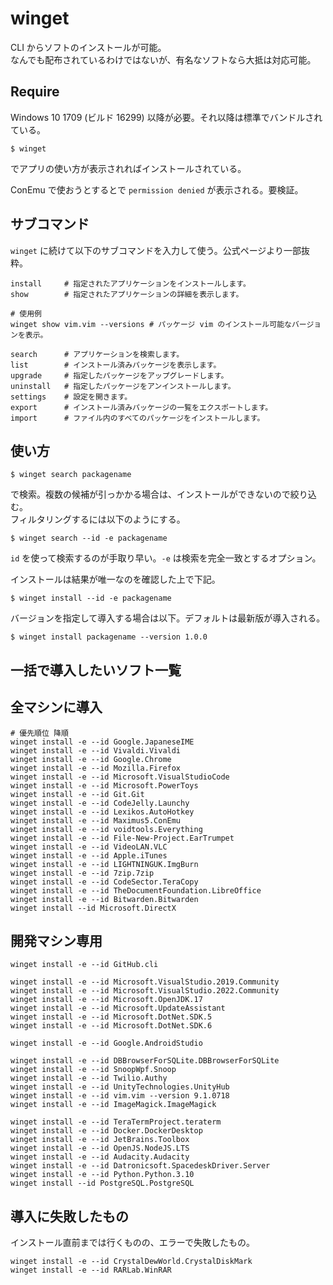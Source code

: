 # winget

CLI からソフトのインストールが可能。  
なんでも配布されているわけではないが、有名なソフトなら大抵は対応可能。

## Require

 Windows 10 1709 (ビルド 16299) 以降が必要。それ以降は標準でバンドルされている。

	$ winget

でアプリの使い方が表示されればインストールされている。

ConEmu で使おうとするとで `permission denied` が表示される。要検証。

## サブコマンド

`winget` に続けて以下のサブコマンドを入力して使う。公式ページより一部抜粋。

	install		# 指定されたアプリケーションをインストールします。
	show		# 指定されたアプリケーションの詳細を表示します。
	
	# 使用例
	winget show vim.vim --versions # パッケージ vim のインストール可能なバージョンを表示。

	search		# アプリケーションを検索します。
	list		# インストール済みパッケージを表示します。
	upgrade		# 指定したパッケージをアップグレードします。
	uninstall	# 指定したパッケージをアンインストールします。
	settings	# 設定を開きます。
	export		# インストール済みパッケージの一覧をエクスポートします。
	import		# ファイル内のすべてのパッケージをインストールします。


## 使い方

	$ winget search packagename

で検索。複数の候補が引っかかる場合は、インストールができないので絞り込む。  
フィルタリングするには以下のようにする。

	$ winget search --id -e packagename

`id` を使って検索するのが手取り早い。`-e` は検索を完全一致とするオプション。

インストールは結果が唯一なのを確認した上で下記。

	$ winget install --id -e packagename

バージョンを指定して導入する場合は以下。デフォルトは最新版が導入される。

    $ winget install packagename --version 1.0.0

## 一括で導入したいソフト一覧

## 全マシンに導入

	# 優先順位 降順
	winget install -e --id Google.JapaneseIME
	winget install -e --id Vivaldi.Vivaldi
	winget install -e --id Google.Chrome
	winget install -e --id Mozilla.Firefox
	winget install -e --id Microsoft.VisualStudioCode
	winget install -e --id Microsoft.PowerToys
	winget install -e --id Git.Git
	winget install -e --id CodeJelly.Launchy
	winget install -e --id Lexikos.AutoHotkey
	winget install -e --id Maximus5.ConEmu
	winget install -e --id voidtools.Everything
	winget install -e --id File-New-Project.EarTrumpet
	winget install -e --id VideoLAN.VLC
	winget install -e --id Apple.iTunes
	winget install -e --id LIGHTNINGUK.ImgBurn
	winget install -e --id 7zip.7zip
	winget install -e --id CodeSector.TeraCopy
	winget install -e --id TheDocumentFoundation.LibreOffice
	winget install -e --id Bitwarden.Bitwarden
	winget install --id Microsoft.DirectX

## 開発マシン専用

	winget install -e --id GitHub.cli

	winget install -e --id Microsoft.VisualStudio.2019.Community
	winget install -e --id Microsoft.VisualStudio.2022.Community
	winget install -e --id Microsoft.OpenJDK.17
	winget install -e --id Microsoft.UpdateAssistant
	winget install -e --id Microsoft.DotNet.SDK.5
	winget install -e --id Microsoft.DotNet.SDK.6

	winget install -e --id Google.AndroidStudio

	winget install -e --id DBBrowserForSQLite.DBBrowserForSQLite
	winget install -e --id SnoopWpf.Snoop
	winget install -e --id Twilio.Authy
	winget install -e --id UnityTechnologies.UnityHub
	winget install -e --id vim.vim --version 9.1.0718
	winget install -e --id ImageMagick.ImageMagick

	winget install -e --id TeraTermProject.teraterm
	winget install -e --id Docker.DockerDesktop
	winget install -e --id JetBrains.Toolbox
	winget install -e --id OpenJS.NodeJS.LTS
	winget install -e --id Audacity.Audacity
	winget install -e --id Datronicsoft.SpacedeskDriver.Server
    winget install -e --id Python.Python.3.10
	winget install --id PostgreSQL.PostgreSQL

## 導入に失敗したもの

インストール直前までは行くものの、エラーで失敗したもの。

	winget install -e --id CrystalDewWorld.CrystalDiskMark
	winget install -e --id RARLab.WinRAR 
